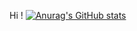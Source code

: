 Hi !
[![Anurag's GitHub stats](https://github-readme-stats.vercel.app/api?username=gecegibi)](https://github.com/anuraghazra/github-readme-stats)
